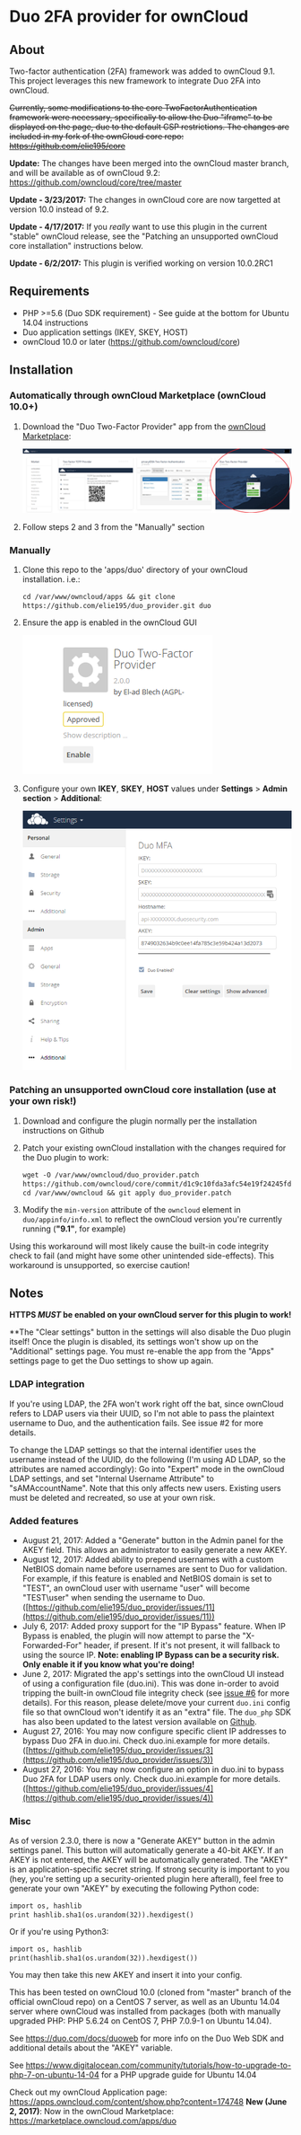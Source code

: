 # Duo 2FA provider for ownCloud

## About
Two-factor authentication (2FA) framework was added to ownCloud 9.1. This project leverages this new framework to integrate Duo 2FA into ownCloud.

~~Currently, some modifications to the core TwoFactorAuthentication framework were necessary, specifically to allow the Duo "iframe" to be displayed on the page, due to the default CSP restrictions. The changes are included in my fork of the ownCloud core repo: https://github.com/elie195/core~~

**Update:** The changes have been merged into the ownCloud master branch, and will be available as of ownCloud 9.2: https://github.com/owncloud/core/tree/master

**Update - 3/23/2017:** The changes in ownCloud core are now targetted at version 10.0 instead of 9.2. 

**Update - 4/17/2017:** If you _really_ want to use this plugin in the current "stable" ownCloud release, see the "Patching an unsupported ownCloud core installation" instructions below.

**Update - 6/2/2017:** This plugin is verified working on version 10.0.2RC1


## Requirements

- PHP >=5.6 (Duo SDK requirement) - See guide at the bottom for Ubuntu 14.04 instructions
- Duo application settings (IKEY, SKEY, HOST)
- ownCloud 10.0 or later (https://github.com/owncloud/core)
    
## Installation


### Automatically through ownCloud Marketplace (ownCloud 10.0+)
1. Download the "Duo Two-Factor Provider" app from the [ownCloud Marketplace](https://marketplace.owncloud.com/):

    ![Image of Duo in Marketplace](https://github.com/elie195/duo_provider/raw/dev/screenshots/market_duo.png)
    
2. Follow steps 2 and 3 from the "Manually" section

### Manually
1. Clone this repo to the 'apps/duo' directory of your ownCloud installation. i.e.:

    ```
    cd /var/www/owncloud/apps && git clone https://github.com/elie195/duo_provider.git duo
    ```

2. Ensure the app is enabled in the ownCloud GUI

    ![Image of Duo app in settings](https://github.com/elie195/duo_provider/raw/master/screenshots/duo.PNG)

3. Configure your own **IKEY**, **SKEY**, **HOST** values under **Settings** > **Admin section** > **Additional**:

    ![Image of Duo settings](https://github.com/elie195/duo_provider/raw/master/screenshots/settings.png)

    

### Patching an unsupported ownCloud core installation (use at your own risk!)

1. Download and configure the plugin normally per the installation instructions on Github

2. Patch your existing ownCloud installation with the changes required for the Duo plugin to work:

	```
    wget -O /var/www/owncloud/duo_provider.patch https://github.com/owncloud/core/commit/d1c9c10fda3afc54e19f24245fd55372c4f48371.patch
	cd /var/www/owncloud && git apply duo_provider.patch
    ```
    
3. Modify the `min-version` attribute of the `owncloud` element in `duo/appinfo/info.xml` to reflect the ownCloud version you're currently running (**"9.1"**, for example) 

Using this workaround will most likely cause the built-in code integrity check to fail (and might have some other unintended side-effects). This workaround is unsupported, so exercise caution!


## Notes

**HTTPS _MUST_ be enabled on your ownCloud server for this plugin to work!**

**The "Clear settings" button in the settings will also disable the Duo plugin itself! Once the plugin is disabled, its settings won't show up on the "Additional" settings page. You must re-enable the app from the "Apps" settings page to get the Duo settings to show up again.

### LDAP integration

If you're using LDAP, the 2FA won't work right off the bat, since ownCloud refers to LDAP users via their UUID, so I'm not able to pass the plaintext username to Duo, and the authentication fails. See issue #2 for more details.

To change the LDAP settings so that the internal identifier uses the username instead of the UUID, do the following (I'm using AD LDAP, so the attributes are named accordingly): Go into "Expert" mode in the ownCloud LDAP settings, and set "Internal Username Attribute" to "sAMAccountName". Note that this only affects new users. Existing users must be deleted and recreated, so use at your own risk.

### Added features
- August 21, 2017: Added a "Generate" button in the Admin panel for the AKEY field. This allows an administrator to easily generate a new AKEY.
- August 12, 2017: Added ability to prepend usernames with a custom NetBIOS domain name before usernames are sent to Duo for validation. For example, if this feature is enabled and NetBIOS domain is set to "TEST", an ownCloud user with username "user" will become "TEST\user" when sending the username to Duo.([https://github.com/elie195/duo_provider/issues/11](https://github.com/elie195/duo_provider/issues/11))
- July 6, 2017: Added proxy support for the "IP Bypass" feature. When IP Bypass is enabled, the plugin will now attempt to parse the "X-Forwarded-For" header, if present. If it's not present, it will fallback to using the source IP. **Note: enabling IP Bypass can be a security risk. Only enable it if you know what you're doing!**
- June 2, 2017: Migrated the app's settings into the ownCloud UI instead of using a configuration file (duo.ini). This was done in-order to avoid tripping the built-in ownCloud file integrity check (see [issue #6](https://github.com/elie195/duo_provider/issues/6) for more details). For this reason, please delete/move your current `duo.ini` config file so that ownCloud won't identify it as an "extra" file. The `duo_php` SDK has also been updated to the latest version available on [Github](https://github.com/duosecurity/duo_php).
- August 27, 2016: You may now configure specific client IP addresses to bypass Duo 2FA in duo.ini. Check duo.ini.example for more details. ([https://github.com/elie195/duo_provider/issues/3](https://github.com/elie195/duo_provider/issues/3))
- August 27, 2016: You may now configure an option in duo.ini to bypass Duo 2FA for LDAP users only. Check duo.ini.example for more details.([https://github.com/elie195/duo_provider/issues/4](https://github.com/elie195/duo_provider/issues/4))

### Misc

As of version 2.3.0, there is now a "Generate AKEY" button in the admin settings panel. This button will automatically generate a 40-bit AKEY. If an AKEY is not entered, the AKEY will be automatically generated. The "AKEY" is an application-specific secret string. If strong security is important to you (hey, you're setting up a security-oriented plugin here afterall), feel free to generate your own "AKEY" by executing the following Python code:

    import os, hashlib
    print hashlib.sha1(os.urandom(32)).hexdigest()

Or if you're using Python3:

    import os, hashlib
    print(hashlib.sha1(os.urandom(32)).hexdigest())

You may then take this new AKEY and insert it into your config.

This has been tested on ownCloud 10.0 (cloned from "master" branch of the official ownCloud repo) on a CentOS 7 server, as well as an Ubuntu 14.04 server where ownCloud was installed from packages (both with manually upgraded PHP: PHP 5.6.24 on CentOS 7, PHP 7.0.9-1 on Ubuntu 14.04). 

See https://duo.com/docs/duoweb for more info on the Duo Web SDK and additional details about the "AKEY" variable.

See https://www.digitalocean.com/community/tutorials/how-to-upgrade-to-php-7-on-ubuntu-14-04 for a PHP upgrade guide for Ubuntu 14.04

Check out my ownCloud Application page: https://apps.owncloud.com/content/show.php?content=174748
**New (June 2, 2017)**: Now in the ownCloud Marketplace: https://marketplace.owncloud.com/apps/duo
